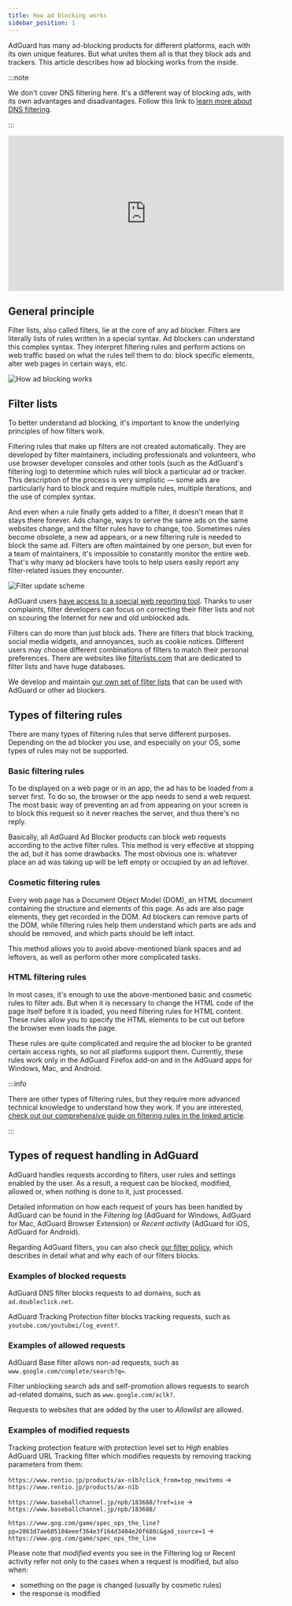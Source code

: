 ```yaml
---
title: How ad blocking works
sidebar_position: 1
---
```


AdGuard has many ad-blocking products for different platforms, each with its own unique features. But what unites them all is that they block ads and trackers. This article describes how ad blocking works from the inside.

:::note

We don't cover DNS filtering here. It's a different way of blocking ads, with its own advantages and disadvantages. Follow this link to [learn more about DNS filtering](https://adguard-dns.io/kb/general/dns-filtering#how-does-dns-filtering-work).

:::  

<iframe width="560" height="315" class="youtube-video" src="https://www.youtube-nocookie.com/embed/Xq_CUdh0T_w" title="Lettore video di YouTube" frameborder="0" allow="accelerometer; autoplay; clipboard-write; encrypted-media; gyroscope; picture-in-picture" allowfullscreen></iframe>

## General principle

Filter lists, also called filters, lie at the core of any ad blocker. Filters are literally lists of rules written in a special syntax. Ad blockers can understand this complex syntax. They interpret filtering rules and perform actions on web traffic based on what the rules tell them to do: block specific elements, alter web pages in certain ways, etc.

![How ad blocking works](https://cdn.adtidy.org/public/Adguard/Blog/manifestv3/adblockingworks.png)

## Filter lists

To better understand ad blocking, it's important to know the underlying principles of how filters work.

Filtering rules that make up filters are not created automatically. They are developed by filter maintainers, including professionals and volunteers, who use browser developer consoles and other tools (such as the AdGuard's filtering log) to determine which rules will block a particular ad or tracker. This description of the process is very simplistic — some ads are particularly hard to block and require multiple rules, multiple iterations, and the use of complex syntax.

And even when a rule finally gets added to a filter, it doesn't mean that it stays there forever. Ads change, ways to serve the same ads on the same websites change, and the filter rules have to change, too. Sometimes rules become obsolete, a new ad appears, or a new filtering rule is needed to block the same ad. Filters are often maintained by one person, but even for a team of maintainers, it's impossible to constantly monitor the entire web. That's why many ad blockers have tools to help users easily report any filter-related issues they encounter.

![Filter update scheme](https://cdn.adtidy.org/public/Adguard/Blog/manifestv3/filtersupdates.png)

AdGuard users [have access to a special web reporting tool](https://reports.adguard.com/new_issue.html). Thanks to user complaints, filter developers can focus on correcting their filter lists and not on scouring the Internet for new and old unblocked ads.

Filters can do more than just block ads. There are filters that block tracking, social media widgets, and annoyances, such as cookie notices. Different users may choose different combinations of filters to match their personal preferences. There are websites like [filterlists.com](https://filterlists.com/) that are dedicated to filter lists and have huge databases.

We develop and maintain [our own set of filter lists](../adguard-filters) that can be used with AdGuard or other ad blockers.

## Types of filtering rules

There are many types of filtering rules that serve different purposes. Depending on the ad blocker you use, and especially on your OS, some types of rules may not be supported.

### Basic filtering rules

To be displayed on a web page or in an app, the ad has to be loaded from a server first. To do so, the browser or the app needs to send a web request. The most basic way of preventing an ad from appearing on your screen is to block this request so it never reaches the server, and thus there's no reply.

Basically, all AdGuard Ad Blocker products can block web requests according to the active filter rules. This method is very effective at stopping the ad, but it has some drawbacks. The most obvious one is: whatever place an ad was taking up will be left empty or occupied by an ad leftover.

### Cosmetic filtering rules

Every web page has a Document Object Model (DOM), an HTML document containing the structure and elements of this page. As ads are also page elements, they get recorded in the DOM. Ad blockers can remove parts of the DOM, while filtering rules help them understand which parts are ads and should be removed, and which parts should be left intact.

This method allows you to avoid above-mentioned blank spaces and ad leftovers, as well as perform other more complicated tasks.

### HTML filtering rules

In most cases, it's enough to use the above-mentioned basic and cosmetic rules to filter ads. But when it is necessary to change the HTML code of the page itself before it is loaded, you need filtering rules for HTML content. These rules allow you to specify the HTML elements to be cut out before the browser even loads the page.

These rules are quite complicated and require the ad blocker to be granted certain access rights, so not all platforms support them. Currently, these rules work only in the AdGuard Firefox add-on and in the AdGuard apps for Windows, Mac, and Android.

:::info

There are other types of filtering rules, but they require more advanced technical knowledge to understand how they work. If you are interested, [check out our comprehensive guide on filtering rules in the linked article](../create-own-filters).

:::

## Types of request handling in AdGuard

AdGuard handles requests according to filters, user rules and settings enabled by the user. As a result, a request can be blocked, modified, allowed or, when nothing is done to it, just processed.

Detailed information on how each request of yours has been handled by AdGuard can be found in the *Filtering log* (AdGuard for Windows, AdGuard for Mac, AdGuard Browser Extension) or *Recent activity* (AdGuard for iOS, AdGuard for Android).

Regarding AdGuard filters, you can also check [our filter policy](../filter-policy), which describes in detail what and why each of our filters blocks.

### Examples of blocked requests

AdGuard DNS filter blocks requests to ad domains, such as `ad.doubleclick.net`.

AdGuard Tracking Protection filter blocks tracking requests, such as `youtube.com/youtubei/log_event?`.

### Examples of allowed requests

AdGuard Base filter allows non-ad requests, such as `www.google.com/complete/search?q=`.

Filter unblocking search ads and self-promotion allows requests to search ad-related domains, such as `www.google.com/aclk?`.

Requests to websites that are added by the user to *Allowlist* are allowed.

### Examples of modified requests

Tracking protection feature with protection level set to *High* enables AdGuard URL Tracking filter which modifies requests by removing tracking parameters from them:

`https://www.rentio.jp/products/ax-n1b?click_from=top_newitems` → `https://www.rentio.jp/products/ax-n1b`

`https://www.baseballchannel.jp/npb/183688/?ref=ise` → `https://www.baseballchannel.jp/npb/183688/`

`https://www.gog.com/game/spec_ops_the_line?pp=2863d7ae605104eeef364e3f164d3404e20f680c&gad_source=1` → `https://www.gog.com/game/spec_ops_the_line`

Please note that *modified* events you see in the Filtering log or Recent activity refer not only to the cases when a request is modified, but also when:

- something on the page is changed (usually by cosmetic rules)
- the response is modified
